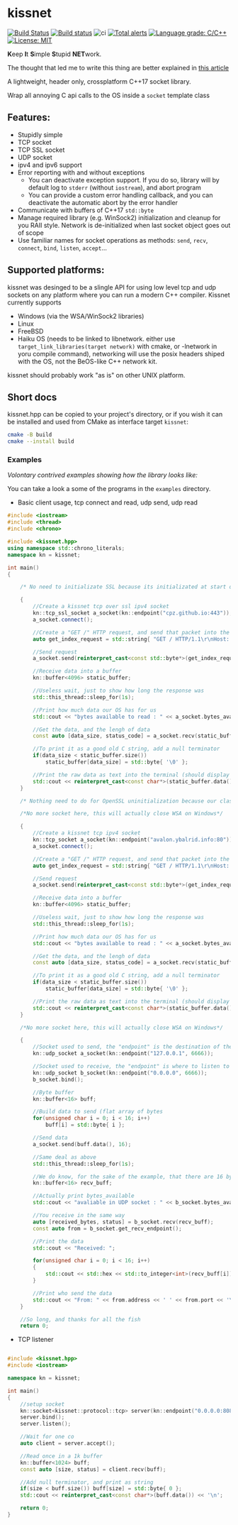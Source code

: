 # kissnet
[![Build Status](https://travis-ci.com/Ybalrid/kissnet.svg?branch=master)](https://travis-ci.com/Ybalrid/kissnet)
[![Build status](https://ci.appveyor.com/api/projects/status/rcay95ld21m7o8sv/branch/master?svg=true)](https://ci.appveyor.com/project/Ybalrid/kissnet/branch/master)
![ci](https://github.com/Ybalrid/kissnet/workflows/ci/badge.svg)
[![Total alerts](https://img.shields.io/lgtm/alerts/g/Ybalrid/kissnet.svg?logo=lgtm&logoWidth=18)](https://lgtm.com/projects/g/Ybalrid/kissnet/alerts/)
[![Language grade: C/C++](https://img.shields.io/lgtm/grade/cpp/g/Ybalrid/kissnet.svg?logo=lgtm&logoWidth=18)](https://lgtm.com/projects/g/Ybalrid/kissnet/context:cpp)
[![License: MIT](https://img.shields.io/badge/License-MIT-yellow.svg)](https://opensource.org/licenses/MIT)

**K**eep **I**t **S**imple **S**tupid **NET**work.

The thought that led me to write this thing are better explained in [this article](https://blog.ybalrid.info/2018/12/no-nonsense-networking-for-c-introducing-kissnet-a-k-i-s-s-socket-library/)

A lightweight, header only, crossplatform C++17 socket library.

Wrap all annoying C api calls to the OS inside a `socket` template class

## Features:

* Stupidly simple
* TCP socket
* TCP SSL socket
* UDP socket
* ipv4 and ipv6 support
* Error reporting with and without exceptions
  * You can deactivate exception support. If you do so, library will by default log to `stderr` (without `iostream`), and abort program
  * You can provide a custom error handling callback, and you can deactivate the automatic abort by the error handler
* Communicate with buffers of C++17 `std::byte`
* Manage required library (e.g. WinSock2) initialization and cleanup for you RAII style. Network is de-initialized when last socket object goes out of scope
* Use familiar names for socket operations as methods: `send`, `recv`, `connect`, `bind`, `listen`, `accept`...

## Supported platforms:

kissnet was desinged to be a slingle API for using low level tcp and udp sockets on any platform where you can run a  modern C++ compiler. Kissnet currently supports

- Windows (via the WSA/WinSock2 libraries)
- Linux
- FreeBSD
- Haiku OS (needs to be linked to libnetwork. either use `target_link_libraries(target network)` with cmake, or -lnetwork in yoru compile command), networking will use the posix headers shiped with the OS, not the BeOS-like C++ network kit.

kissnet should probably work "as is" on other UNIX platform.

## Short docs

kissnet.hpp can be copied to your project's directory, or if you wish it can be installed and used from CMake as interface target `kissnet`:

```sh
cmake -B build
cmake --install build
```

### Examples

*Volontary contrived examples showing how the library looks like:*

You can take a look a some of the programs in the `examples` directory.

 * Basic client usage, tcp connect and read, udp send, udp read

```cpp
#include <iostream>
#include <thread>
#include <chrono>

#include <kissnet.hpp>
using namespace std::chrono_literals;
namespace kn = kissnet;

int main()
{

    /* No need to initializate SSL because its initializated at start of program if KISSNET_USE_OPENSSL is used. */

	{
		//Create a kissnet tcp over ssl ipv4 socket
		kn::tcp_ssl_socket a_socket(kn::endpoint("cpz.github.io:443"));
		a_socket.connect();

		//Create a "GET /" HTTP request, and send that packet into the socket
		auto get_index_request = std::string{ "GET / HTTP/1.1\r\nHost: cpz.github.io\r\n\r\n" };

		//Send request
		a_socket.send(reinterpret_cast<const std::byte*>(get_index_request.c_str()), get_index_request.size());

		//Receive data into a buffer
		kn::buffer<4096> static_buffer;

		//Useless wait, just to show how long the response was
		std::this_thread::sleep_for(1s);

		//Print how much data our OS has for us
		std::cout << "bytes available to read : " << a_socket.bytes_available() << '\n';

		//Get the data, and the lengh of data
		const auto [data_size, status_code] = a_socket.recv(static_buffer);

		//To print it as a good old C string, add a null terminator
		if(data_size < static_buffer.size())
			static_buffer[data_size] = std::byte{ '\0' };

		//Print the raw data as text into the terminal (should display html/css code here)
		std::cout << reinterpret_cast<const char*>(static_buffer.data()) << '\n';
	}

	/* Nothing need to do for OpenSSL uninitialization because our class will do everything by himself. */

	/*No more socket here, this will actually close WSA on Windows*/

	{
		//Create a kissnet tcp ipv4 socket
		kn::tcp_socket a_socket(kn::endpoint("avalon.ybalrid.info:80"));
		a_socket.connect();

		//Create a "GET /" HTTP request, and send that packet into the socket
		auto get_index_request = std::string{ "GET / HTTP/1.1\r\nHost: avalon.ybalird.info\r\n\r\n" };

		//Send request
		a_socket.send(reinterpret_cast<const std::byte*>(get_index_request.c_str()), get_index_request.size());

		//Receive data into a buffer
		kn::buffer<4096> static_buffer;

		//Useless wait, just to show how long the response was
		std::this_thread::sleep_for(1s);

		//Print how much data our OS has for us
		std::cout << "bytes available to read : " << a_socket.bytes_available() << '\n';

		//Get the data, and the lengh of data
		const auto [data_size, status_code] = a_socket.recv(static_buffer);

		//To print it as a good old C string, add a null terminator
		if(data_size < static_buffer.size())
			static_buffer[data_size] = std::byte{ '\0' };

		//Print the raw data as text into the terminal (should display html/css code here)
		std::cout << reinterpret_cast<const char*>(static_buffer.data()) << '\n';
	}

	/*No more socket here, this will actually close WSA on Windows*/

	{
		//Socket used to send, the "endpoint" is the destination of the data
		kn::udp_socket a_socket(kn::endpoint("127.0.0.1", 6666));

		//Socket used to receive, the "endpoint" is where to listen to data
		kn::udp_socket b_socket(kn::endpoint("0.0.0.0", 6666));
		b_socket.bind();

		//Byte buffer
		kn::buffer<16> buff;

		//Build data to send (flat array of bytes
		for(unsigned char i = 0; i < 16; i++)
			buff[i] = std::byte{ i };

		//Send data
		a_socket.send(buff.data(), 16);

		//Same deal as above
		std::this_thread::sleep_for(1s);

		//We do know, for the sake of the example, that there are 16 bytes to get from the network
		kn::buffer<16> recv_buff;

		//Actually print bytes_available
		std::cout << "avaliable in UDP socket : " << b_socket.bytes_available() << " bytes\n";

		//You receive in the same way
		auto [received_bytes, status] = b_socket.recv(recv_buff);
		const auto from = b_socket.get_recv_endpoint();

		//Print the data
		std::cout << "Received: ";

		for(unsigned char i = 0; i < 16; i++)
		{
			std::cout << std::hex << std::to_integer<int>(recv_buff[i]) << std::dec << ' ';
		}

		//Print who send the data
		std::cout << "From: " << from.address << ' ' << from.port << '\n';
	}

	//So long, and thanks for all the fish
	return 0;

```

 * TCP listener

```cpp

#include <kissnet.hpp>
#include <iostream>

namespace kn = kissnet;

int main()
{
	//setup socket
	kn::socket<kissnet::protocol::tcp> server(kn::endpoint("0.0.0.0:8080"));
	server.bind();
	server.listen();

	//Wait for one co
	auto client = server.accept();

	//Read once in a 1k buffer
	kn::buffer<1024> buff;
	const auto [size, status] = client.recv(buff);

	//Add null terminator, and print as string
	if(size < buff.size()) buff[size] = std::byte{ 0 };
	std::cout << reinterpret_cast<const char*>(buff.data()) << '\n';

	return 0;
}

```
